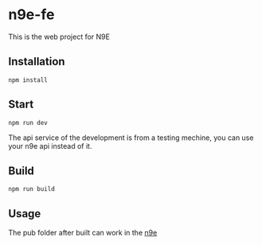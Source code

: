 # n9e-fe
This is the web project for N9E

## Installation

```
npm install
```

## Start

```
npm run dev
```
The api service of the development is from a testing mechine, you can use your n9e api instead of it.
## Build

```
npm run build
```

## Usage
The pub folder after built can work in the [n9e](https://github.com/didi/nightingale) 
